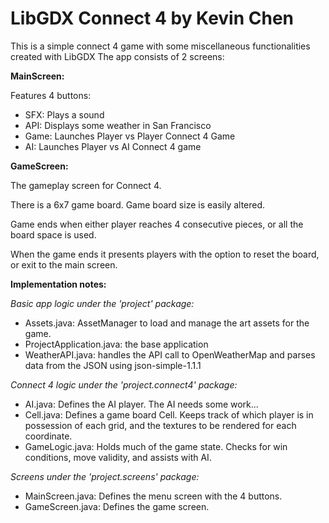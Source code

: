 LibGDX Connect 4 by Kevin Chen
===============================
This is a simple connect 4 game with some miscellaneous functionalities created with LibGDX
The app consists of 2 screens:

**MainScreen:**

Features 4 buttons:
- SFX: Plays a sound
- API: Displays some weather in San Francisco
- Game: Launches Player vs Player Connect 4 Game
- AI: Launches Player vs AI Connect 4 game
		
**GameScreen:**

The gameplay screen for Connect 4.

There is a 6x7 game board. Game board size is easily altered.

Game ends when either player reaches 4 consecutive pieces, or all the board space is used.

When the game ends it presents players with the option to reset the board, or exit to the main screen.
	
	
**Implementation notes:**

*Basic app logic under the 'project' package:*

- Assets.java: AssetManager to load and manage the art assets for the game.
- ProjectApplication.java: the base application
- WeatherAPI.java: handles the API call to OpenWeatherMap and parses data from the JSON using json-simple-1.1.1

*Connect 4 logic under the 'project.connect4' package:*

- AI.java: Defines the AI player. The AI needs some work...
- Cell.java: Defines a game board Cell. Keeps track of which player is in possession of each grid, and the textures to be rendered for each coordinate.
- GameLogic.java: Holds much of the game state. Checks for win conditions, move validity, and assists with AI.	

*Screens under the 'project.screens' package:*

- MainScreen.java: Defines the menu screen with the 4 buttons.
- GameScreen.java: Defines the game screen.

